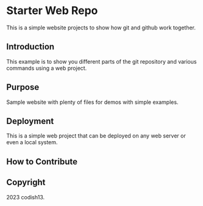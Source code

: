 # Starter Web Repo
This is a simple website projects to show how git and github work together.

## Introduction
This example is to show you different parts of the git repository and various commands using a web project.

## Purpose
Sample website with plenty of files for demos with simple examples.


## Deployment
This is a simple web project that can be deployed on any web server or even a local system.

## How to Contribute

## Copyright
2023 codish13.